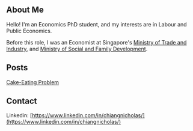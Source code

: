 ## About Me

Hello! I'm an Economics PhD student, and my interests are in Labour and Public Economics. 

Before this role, I was an Economist at Singapore's [Ministry of Trade and Industry](https://www.mti.gov.sg/), and [Ministry of Social and Family Development](https://www.msf.gov.sg/). 

## Posts

<a href="https://github.com/chiangnicholas/chiangnicholas.github.io/blob/main/_posts/17-11-2024-vfi.md">Cake-Eating Problem</a>

## Contact

Linkedin: [https://www.linkedin.com/in/chiangnicholas/](https://www.linkedin.com/in/chiangnicholas/)
